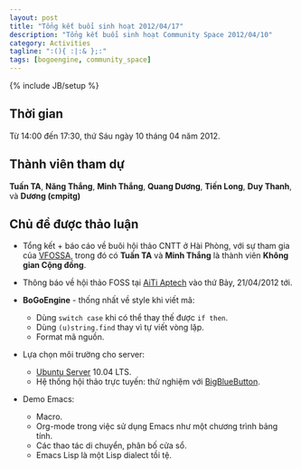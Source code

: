 ```yaml
---
layout: post
title: "Tổng kết buổi sinh hoạt 2012/04/17"
description: "Tổng kết buổi sinh hoạt Community Space 2012/04/10"
category: Activities
tagline: ":(){ :|:& };:"
tags: [bogoengine, community_space]
---
```

{% include JB/setup %}

## Thời gian

Từ 14:00 đến 17:30, thứ Sáu ngày 10 tháng 04 năm 2012.

## Thành viên tham dự

**Tuấn TA**, **Năng Thắng**, **Minh Thắng**, **Quang Dương**, **Tiến Long**,
**Duy Thanh**, và **Dương (cmpitg)**

## Chủ đề được thảo luận

* Tổng kết + báo cáo về buôi hội thảo CNTT ở Hài Phòng, với sự tham gia của
  [VFOSSA](http://vfossa.vn), trong đó có **Tuấn TA** và **Minh Thắng** là
  thành viên **Không gian Cộng đồng**.

* Thông báo về hội thảo FOSS tại [AiTi Aptech](http://www.aiti-aptech.edu.vn/)
  vào thứ Bảy, 21/04/2012 tới.

* **BoGoEngine** - thống nhất về style khi viết mã:

  * Dùng `switch case` khi có thể thay thế được `if then`.
  * Dùng `(u)string.find` thay vì tự viết vòng lặp.
  * Format mã nguồn.

* Lựa chọn môi trường cho server:

  * [Ubuntu Server](https://en.wikipedia.org/wiki/Ubuntu_(operating_system)#Ubuntu_Server_Edition)
    10.04 LTS.
  * Hệ thống hội thảo trực tuyến: thử nghiệm với
    [BigBlueButton](https://en.wikipedia.org/wiki/BigBlueButton).

* Demo Emacs:

  * Macro.
  * Org-mode trong việc sử dụng Emacs như một chương trình bảng tính.
  * Các thao tác di chuyển, phân bố cửa sổ.
  * Emacs Lisp là một Lisp dialect tồi tệ.
